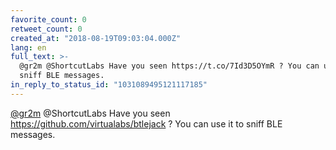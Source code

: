```yaml
---
favorite_count: 0
retweet_count: 0
created_at: "2018-08-19T09:03:04.000Z"
lang: en
full_text: >-
  @gr2m @ShortcutLabs Have you seen https://t.co/7Id3D5OYmR ? You can use it to
  sniff BLE messages.
in_reply_to_status_id: "1031089495121117185"
---
```


[@gr2m](https://twitter.com/gr2m) @ShortcutLabs Have you seen
<https://github.com/virtualabs/btlejack> ? You can use it to sniff BLE messages.
